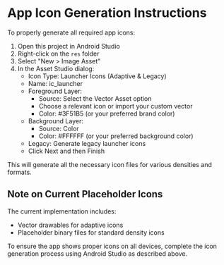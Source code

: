 # App Icon Generation Instructions

To properly generate all required app icons:

1. Open this project in Android Studio
2. Right-click on the `res` folder
3. Select "New > Image Asset"
4. In the Asset Studio dialog:
   - Icon Type: Launcher Icons (Adaptive & Legacy)
   - Name: ic_launcher
   - Foreground Layer:
     - Source: Select the Vector Asset option
     - Choose a relevant icon or import your custom vector
     - Color: #3F51B5 (or your preferred brand color)
   - Background Layer:
     - Source: Color
     - Color: #FFFFFF (or your preferred background color)
   - Legacy: Generate legacy launcher icons
   - Click Next and then Finish

This will generate all the necessary icon files for various densities and formats.

## Note on Current Placeholder Icons

The current implementation includes:

- Vector drawables for adaptive icons
- Placeholder binary files for standard density icons

To ensure the app shows proper icons on all devices, complete the icon generation process using Android Studio as described above.
